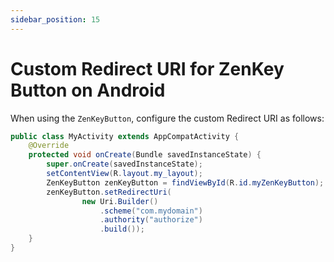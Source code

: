 ```yaml
---
sidebar_position: 15
---
```


# Custom Redirect URI for ZenKey Button on Android

When using the `ZenKeyButton`, configure the custom Redirect URI as follows:

```java
public class MyActivity extends AppCompatActivity {
    @Override
    protected void onCreate(Bundle savedInstanceState) {
        super.onCreate(savedInstanceState);
        setContentView(R.layout.my_layout);
        ZenKeyButton zenKeyButton = findViewById(R.id.myZenKeyButton);
        zenKeyButton.setRedirectUri(
                new Uri.Builder()
                    .scheme("com.mydomain") 
                    .authority("authorize") 
                    .build());
    }
}
```